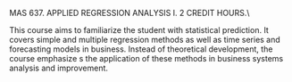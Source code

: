 MAS 637. APPLIED REGRESSION ANALYSIS I. 2 CREDIT HOURS.\

This course aims to familiarize the student with statistical prediction. It covers simple and multiple regression methods as well as time series and forecasting models in business. Instead of theoretical development, the course emphasize s the application of these methods in business systems analysis and improvement.